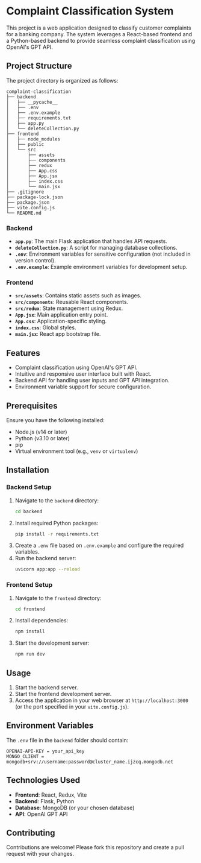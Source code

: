 # Complaint Classification System

This project is a web application designed to classify customer complaints for a banking company. The system leverages a React-based frontend and a Python-based backend to provide seamless complaint classification using OpenAI's GPT API.

## Project Structure

The project directory is organized as follows:

```
complaint-classification
├── backend
│   ├── __pycache__
│   ├── .env
│   ├── .env.example
│   ├── requirements.txt
│   ├── app.py
│   └── deleteCollection.py
├── frontend
│   ├── node_modules
│   ├── public
│   └── src
│       ├── assets
│       ├── components
│       ├── redux
│       ├── App.css
│       ├── App.jsx
│       ├── index.css
│       └── main.jsx
├── .gitignore
├── package-lock.json
├── package.json
├── vite.config.js
└── README.md
```

### Backend
- **`app.py`**: The main Flask application that handles API requests.
- **`deleteCollection.py`**: A script for managing database collections.
- **`.env`**: Environment variables for sensitive configuration (not included in version control).
- **`.env.example`**: Example environment variables for development setup.

### Frontend
- **`src/assets`**: Contains static assets such as images.
- **`src/components`**: Reusable React components.
- **`src/redux`**: State management using Redux.
- **`App.jsx`**: Main application entry point.
- **`App.css`**: Application-specific styling.
- **`index.css`**: Global styles.
- **`main.jsx`**: React app bootstrap file.

## Features

- Complaint classification using OpenAI's GPT API.
- Intuitive and responsive user interface built with React.
- Backend API for handling user inputs and GPT API integration.
- Environment variable support for secure configuration.

## Prerequisites

Ensure you have the following installed:

- Node.js (v14 or later)
- Python (v3.10 or later)
- pip
- Virtual environment tool (e.g., `venv` or `virtualenv`)

## Installation

### Backend Setup
1. Navigate to the `backend` directory:
   ```bash
   cd backend
   ```
3. Install required Python packages:
   ```bash
   pip install -r requirements.txt
   ```
4. Create a `.env` file based on `.env.example` and configure the required variables.
5. Run the backend server:
   ```bash
   uvicorn app:app --reload
   ```

### Frontend Setup
1. Navigate to the `frontend` directory:
   ```bash
   cd frontend
   ```
2. Install dependencies:
   ```bash
   npm install
   ```
3. Start the development server:
   ```bash
   npm run dev
   ```

## Usage

1. Start the backend server.
2. Start the frontend development server.
3. Access the application in your web browser at `http://localhost:3000` (or the port specified in your `vite.config.js`).

## Environment Variables

The `.env` file in the `backend` folder should contain:

```env
OPENAI-API-KEY = your_api_key
MONGO_CLIENT = mongodb+srv://username:password@cluster_name.ijzcq.mongodb.net
```

## Technologies Used

- **Frontend**: React, Redux, Vite
- **Backend**: Flask, Python
- **Database**: MongoDB (or your chosen database)
- **API**: OpenAI GPT API

## Contributing

Contributions are welcome! Please fork this repository and create a pull request with your changes.
